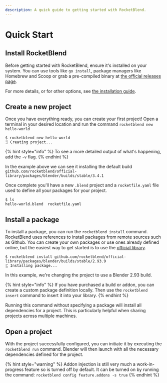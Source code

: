 ```yaml
---
description: A quick guide to getting started with RocketBlend.
---
```


# Quick Start

## Install RocketBlend <a href="#install-helm" id="install-helm"></a>

Before getting started with RocketBlend, ensure it's installed on your system. You can use tools like `go install`, package managers like Homebrew and Scoop or grab a pre-compiled binary at [the official releases page](https://github.com/rocketblend/rocketblend/releases).

For more details, or for other options, see [the installation guide](installation.md).

## Create a new project <a href="#initialize-a-helm-chart-repository" id="initialize-a-helm-chart-repository"></a>

Once you have everything ready, you can create your first project! Open a terminal in your desired location and run the command `rocketblend new hello-world`

```shell-session
$ rocketblend new hello-world
⣻ Creating project...
```

{% hint style="info" %}
To see a more detailed output of what's happening, add the `-v` flag.
{% endhint %}

In the example above we can see it installing the default build `github.com/rocketblend/official-library/packages/blender/builds/stable/3.4.1`

Once complete you'll have a new `.blend` project and a `rocketfile.yaml` file used to define all your packages for your project.

```shell-session
$ ls
hello-world.blend  rocketfile.yaml
```

## Install a package <a href="#install-an-example-chart" id="install-an-example-chart"></a>

To install a package, you can run the `rocketblend install` command. RocketBlend uses references to install packages from remote sources such as Github. You can create your own packages or use ones already defined online, but the easiest way to get started is to use the [official library](https://github.com/rocketblend/official-library).

```shell-session
$ rocketblend install github.com/rocketblend/official-library/packages/blender/builds/stable/2.93.9
⣯ Installing package...
```

In this example, we're changing the project to use a Blender 2.93 build.

{% hint style="info" %}
If you have purchased a build or addon, you can create a custom package definition locally. Then use the `rocketblend insert` command to insert it into your library.
{% endhint %}

Running this command without specifying a package will install all dependencies for a project. This is particularly helpful when sharing projects across multiple machines.

## Open a project <a href="#uninstall-a-release" id="uninstall-a-release"></a>

With the project successfully configured, you can initiate it by executing the `rocketblend run` command. Blender will then launch with all the necessary dependencies defined for the project.

{% hint style="warning" %}
Addon injection is still very much a work-in-progress feature so is turned off by default. It can be turned on by running the command: `rocketblend config feature.addons -s true`
{% endhint %}
